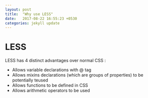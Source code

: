 ```yaml
---
layout: post
title:  "Why use LESS"
date:   2017-08-22 16:55:23 +0530
categories: jekyll update
---
```


# LESS 

LESS has 4 distinct advantages over normal CSS :
* Allows variable declarations with @ tag
* Allows mixins declarations (which are groups of properties) to be potentially teused
* Allows functions to be defined in CSS
* Allows arithmetic operators to be used



